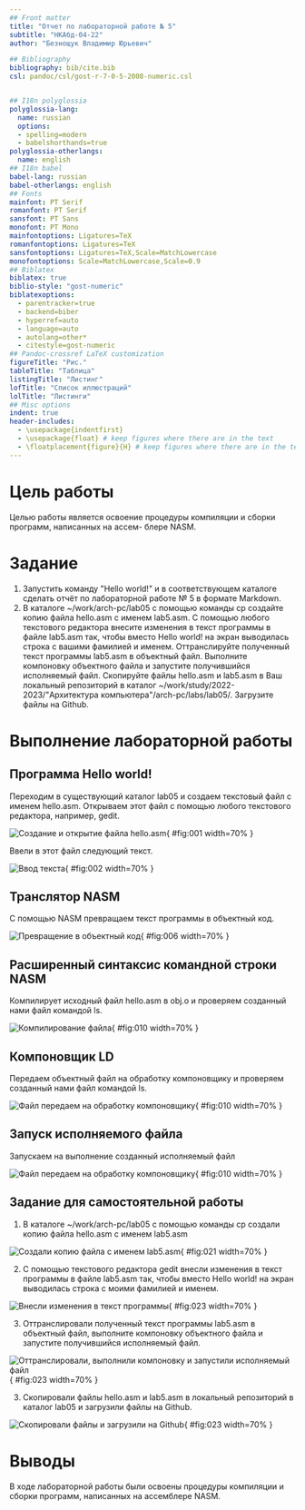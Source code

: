 ```yaml
---
## Front matter
title: "Отчет по лабораторной работе № 5"
subtitle: "НКАбд-04-22"
author: "Безнощук Владимир Юрьевич"

## Bibliography
bibliography: bib/cite.bib
csl: pandoc/csl/gost-r-7-0-5-2008-numeric.csl


## I18n polyglossia
polyglossia-lang:
  name: russian
  options:
  - spelling=modern
  - babelshorthands=true
polyglossia-otherlangs:
  name: english
## I18n babel
babel-lang: russian
babel-otherlangs: english
## Fonts
mainfont: PT Serif
romanfont: PT Serif
sansfont: PT Sans
monofont: PT Mono
mainfontoptions: Ligatures=TeX
romanfontoptions: Ligatures=TeX
sansfontoptions: Ligatures=TeX,Scale=MatchLowercase
monofontoptions: Scale=MatchLowercase,Scale=0.9
## Biblatex
biblatex: true
biblio-style: "gost-numeric"
biblatexoptions:
  - parentracker=true
  - backend=biber
  - hyperref=auto
  - language=auto
  - autolang=other*
  - citestyle=gost-numeric
## Pandoc-crossref LaTeX customization
figureTitle: "Рис."
tableTitle: "Таблица"
listingTitle: "Листинг"
lofTitle: "Список иллюстраций"
lolTitle: "Листинги"
## Misc options
indent: true
header-includes:
  - \usepackage{indentfirst}
  - \usepackage{float} # keep figures where there are in the text
  - \floatplacement{figure}{H} # keep figures where there are in the text
---
```




# Цель работы

Целью работы является освоение процедуры компиляции и сборки программ, написанных на ассем-
блере NASM.

# Задание


1. Запустить команду "Hello world!" и в соответствующем каталоге сделать отчёт по лабораторной работе № 5 в формате Markdown.
2. В каталоге ~/work/arch-pc/lab05 с помощью команды cp создайте копию файла hello.asm с именем lab5.asm. С помощью любого текстового редактора внесите изменения в текст программы в файле lab5.asm так, чтобы вместо Hello world! на экран выводилась строка с вашими фамилией и именем. Оттранслируйте полученный текст программы lab5.asm в объектный файл. Выполните компоновку объектного файла и запустите получившийся исполняемый файл. Скопируйте файлы hello.asm и lab5.asm в Ваш локальный репозиторий в каталог ~/work/study/2022-2023/"Архитектура компьютера"/arch-pc/labs/lab05/. Загрузите файлы на Github.


# Выполнение лабораторной работы

## Программа Hello world!

Переходим в существующий каталог lab05 и создаем текстовый файл с именем hello.asm. Открываем этот файл с помощью любого текстового редактора, например, gedit.

![Создание и открытие файла hello.asm](image/1.png){ #fig:001 width=70% }


Ввели в этот файл следующий текст.

![Ввод текста](image/2.png){ #fig:002 width=70% }



## Транслятор NASM

С помощью NASM превращаем текст программы в объектный код.

![Превращение в объектный код](image/3.png){ #fig:006 width=70% }



## Расширенный синтаксис командной строки NASM

Компилирует исходный файл hello.asm в obj.o и проверяем созданный нами файл командой ls.

![Компилирование файла](image/4.png){ #fig:010 width=70% }



## Компоновщик LD

Передаем объектный файл на обработку компоновщику и проверяем созданный нами файл командой ls.

![Файл передаем на обработку компоновщику](image/5.png){ #fig:010 width=70% }



## Запуск исполняемого файла

Запускаем на выполнение созданный исполняемый файл

![Файл передаем на обработку компоновщику](image/7.png){ #fig:010 width=70% }



## Задание для самостоятельной работы

1. В каталоге ~/work/arch-pc/lab05 с помощью команды cp создали копию файла hello.asm с именем lab5.asm

![Создали копию файла с именем lab5.asm](image/8.png){ #fig:021 width=70% }


2. С помощью текстового редактора gedit внесли изменения в текст программы в файле lab5.asm так, чтобы вместо Hello world! на экран выводилась строка с моими фамилией и именем.

![Внесли изменения в текст программы](image/9.png){ #fig:023 width=70% }


3. Оттранслировали полученный текст программы lab5.asm в объектный файл, выполните компоновку объектного файла и запустите получившийся исполняемый файл.

![Оттранслировали, выполнили компоновку и запустили исполняемый файл](image/10.png){ #fig:023 width=70% }


3. Скопировали файлы hello.asm и lab5.asm в локальный репозиторий в каталог lab05 и загрузили файлы на Github.

![Скопировали файлы и загрузили на Github](image/11.png){ #fig:023 width=70% }



# Выводы

В ходе лабораторной работы были освоены процедуры компиляции и сборки программ, написанных на ассемблере NASM.

